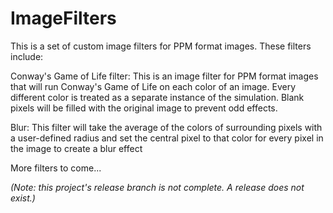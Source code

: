 # ImageFilters

This is a set of custom image filters for PPM format images. These filters include:

Conway's Game of Life filter: This is an image filter for PPM format images that will run Conway's Game of Life on each color of an image. Every different color is treated as a separate instance of the simulation. Blank pixels will be filled with the original image to prevent odd effects.

Blur: This filter will take the average of the colors of surrounding pixels with a user-defined radius and set the central pixel to that color for every pixel in the image to create a blur effect

More filters to come...

*(Note: this project's release branch is not complete. A release does not exist.)*